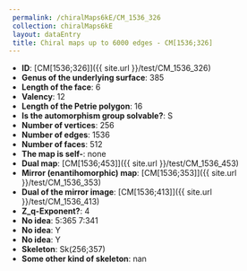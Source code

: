 ```yaml
--- 
 permalink: /chiralMaps6kE/CM_1536_326 
 collection: chiralMaps6kE
 layout: dataEntry
 title: Chiral maps up to 6000 edges - CM[1536;326]
---
```


- **ID**: [CM[1536;326]]({{ site.url }}/test/CM_1536_326)
- **Genus of the underlying surface**: 385
- **Length of the face**: 6
- **Valency**: 12
- **Length of the Petrie polygon**: 16
- **Is the automorphism group solvable?**: S
- **Number of vertices**: 256
- **Number of edges**: 1536
- **Number of faces**: 512
- **The map is self-**: none
- **Dual map**: [CM[1536;453]]({{ site.url }}/test/CM_1536_453)
- **Mirror (enantihomorphic) map**: [CM[1536;353]]({{ site.url }}/test/CM_1536_353)
- **Dual of the mirror image**: [CM[1536;413]]({{ site.url }}/test/CM_1536_413)
- **Z_q-Exponent?**: 4
- **No idea**:  5:365 7:341
- **No idea**: Y
- **No idea**: Y
- **Skeleton**: Sk(256;357)
- **Some other kind of skeleton**: nan
